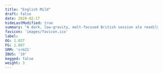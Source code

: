 ```yaml
---
title: "English Mild"
draft: false
date: 2020-02-17
hideLastModified: true
summary: "A dark, low-gravity, malt-focused British session ale readily suited to drinking in quantity. Refreshing, yet flavorful, with a wide range of dark malt or dark sugar expression."
favicon: 'images/favicon.ico'
label:
OG: 1.037
FG: 1.007
SRM: 'srm21'
IBUS: '19'
kegged: false
weight: 3
---
```

